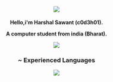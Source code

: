 <h1 align="center">
    <img src="https://readme-typing-svg.herokuapp.com/?font=Righteous&size=50&center=true&vCenter=true&width=1500&height=75&duration=2500&lines=Hi+There!+👋;+I'm+C0D3H01!" />
</h1>

<div align="center">
    
 **Hello,i'm Harshal Sawant (c0d3h01).**

**A computer student from india (Bharat).**

</div>

<div align="center"> 
  <a href="mailto:harshalsawant2004h@gmail.com">
    <img src="https://img.shields.io/badge/Contact-333333?style=for-the-badge&logo=gmail&logoColor=blue" />
  </a>
</div>
 
<h3 align="center">~ Experienced Languages</h3>
<div align="center">
    <img src="https://skillicons.dev/icons?i=python,bash,html,css,nodejs,c,cpp" />
</div>
